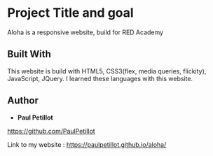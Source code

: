 # Project Title and goal

Aloha is a responsive website, build for RED Academy


## Built With

This website is build with HTML5, CSS3(flex, media queries, flickity), JavaScript, JQuery. I learned these languages with this website.

## Author

* **Paul Petillot**

https://github.com/PaulPetillot


Link to my website : https://paulpetillot.github.io/aloha/


